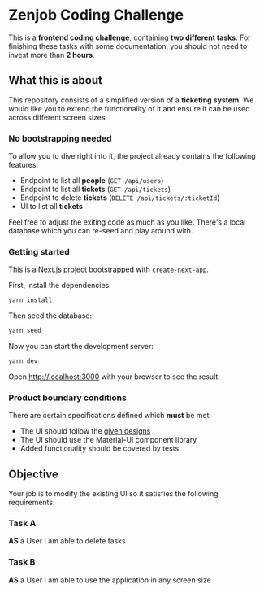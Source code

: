 # Zenjob Coding Challenge

This is a **frontend coding challenge**, containing **two different tasks**. For finishing these tasks with some documentation, you should not need to invest more than **2 hours**.

## What this is about

This repository consists of a simplified version of a **ticketing system**. We would like you to extend the functionality of it and ensure it can be used across different screen sizes.

### No bootstrapping needed

To allow you to dive right into it, the project already contains the following features:

- Endpoint to list all **people** (`GET /api/users`)
- Endpoint to list all **tickets** (`GET /api/tickets`)
- Endpoint to delete **tickets** (`DELETE /api/tickets/:ticketId`)
- UI to list all **tickets**

Feel free to adjust the exiting code as much as you like. There's a local database which you can re-seed and play around with.

### Getting started

This is a [Next.js](https://nextjs.org/) project bootstrapped with [`create-next-app`](https://github.com/vercel/next.js/tree/canary/packages/create-next-app).

First, install the dependencies:

```bash
yarn install
```

Then seed the database:

```bash
yarn seed
```

Now you can start the development server:

```bash
yarn dev
```

Open [http://localhost:3000](http://localhost:3000) with your browser to see the result.

### Product boundary conditions

There are certain specifications defined which **must** be met:

- The UI should follow the [given designs](https://www.figma.com/file/XRLLHLtNSgEKSQGE4kaFQ9/Front-end-Task?node-id=0%3A1)
- The UI should use the Material-UI component library
- Added functionality should be covered by tests

## Objective

Your job is to modify the existing UI so it satisfies the following requirements:

### Task A

**AS** a User
I am able to delete tasks

### Task B

**AS** a User
I am able to use the application in any screen size
